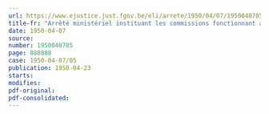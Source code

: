 ```yaml
---
url: https://www.ejustice.just.fgov.be/eli/arrete/1950/04/07/1950040705/justel
title-fr: "Arrêté ministériel instituant les commissions fonctionnant auprès des annexes psychiatriques des centres pénitentiaires"
date: 1950-04-07
source:
number: 1950040705
page: 888888
case: 1950-04-07/05
publication: 1950-04-23
starts:
modifies:
pdf-original:
pdf-consolidated:
---
```


